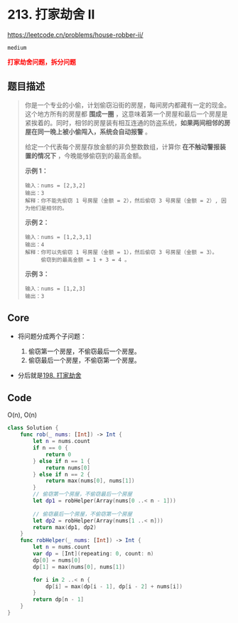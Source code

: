 # 213. 打家劫舍 II

https://leetcode.cn/problems/house-robber-ii/

`medium`

**<font color=red>打家劫舍问题，拆分问题</font>**

## 题目描述

> 你是一个专业的小偷，计划偷窃沿街的房屋，每间房内都藏有一定的现金。这个地方所有的房屋都 **围成一圈** ，这意味着第一个房屋和最后一个房屋是紧挨着的。同时，相邻的房屋装有相互连通的防盗系统，**如果两间相邻的房屋在同一晚上被小偷闯入，系统会自动报警** 。
>
> 给定一个代表每个房屋存放金额的非负整数数组，计算你 **在不触动警报装置的情况下** ，今晚能够偷窃到的最高金额。
>
>  
>
> **示例 1：**
>
> ```
> 输入：nums = [2,3,2]
> 输出：3
> 解释：你不能先偷窃 1 号房屋（金额 = 2），然后偷窃 3 号房屋（金额 = 2）, 因为他们是相邻的。
> ```
>
> **示例 2：**
>
> ```
> 输入：nums = [1,2,3,1]
> 输出：4
> 解释：你可以先偷窃 1 号房屋（金额 = 1），然后偷窃 3 号房屋（金额 = 3）。
>      偷窃到的最高金额 = 1 + 3 = 4 。
> ```
>
> **示例 3：**
>
> ```
> 输入：nums = [1,2,3]
> 输出：3
> ```



## Core

- 将问题分成两个子问题：
  1. 偷窃第一个房屋，不偷窃最后一个房屋。
  2. 偷窃最后一个房屋，不偷窃第一个房屋。

- 分后就是[198. 打家劫舍](https://leetcode.cn/problems/house-robber/)

## Code

O(n), O(n)

```swift
class Solution {
    func rob(_ nums: [Int]) -> Int {
        let n = nums.count
        if n == 0 {
            return 0
        } else if n == 1 {
            return nums[0]
        } else if n == 2 {
            return max(nums[0], nums[1])
        }
        // 偷窃第一个房屋，不偷窃最后一个房屋
        let dp1 = robHelper(Array(nums[0 ..< n - 1]))
        
        // 偷窃最后一个房屋，不偷窃第一个房屋
        let dp2 = robHelper(Array(nums[1 ..< n]))
        return max(dp1, dp2)
    }
    func robHelper(_ nums: [Int]) -> Int {
        let n = nums.count 
        var dp = [Int](repeating: 0, count: n)
        dp[0] = nums[0]
        dp[1] = max(nums[0], nums[1])

        for i in 2 ..< n {
            dp[i] = max(dp[i - 1], dp[i - 2] + nums[i])
        }
        return dp[n - 1]
    }
}
```

